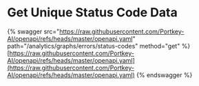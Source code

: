 # Get Unique Status Code Data

{% swagger src="https://raw.githubusercontent.com/Portkey-AI/openapi/refs/heads/master/openapi.yaml" path="/analytics/graphs/errors/status-codes" method="get" %}
[https://raw.githubusercontent.com/Portkey-AI/openapi/refs/heads/master/openapi.yaml](https://raw.githubusercontent.com/Portkey-AI/openapi/refs/heads/master/openapi.yaml)
{% endswagger %}
